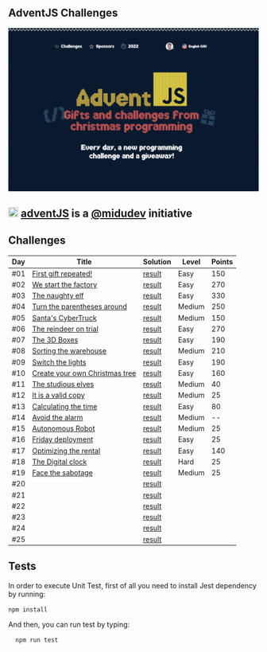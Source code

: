 ## AdventJS Challenges

![adventJs](./assets/images/poster.png)

## <img src="https://adventjs.dev/android-icon-192x192.png" width="20" height="20" /> <strong> [adventJS](https://adventjs.dev/es) is a [@midudev](https://midu.dev/) initiative </strong>

## Challenges

| Day | Title                                                         | Solution                   | Level   | Points |
| --- | ------------------------------------------------------------- | -------------------------- | ------- | ------ |
| #01 | [First gift repeated!](./day01/README.md)                     | [result](./day01/index.js) | Easy    | 150    |
| #02 | [We start the factory](./day02/README.md)                     | [result](./day02/index.js) | Easy    | 270    |
| #03 | [The naughty elf](./day03/README.md)                          | [result](./day03/index.js) | Easy    | 330    |
| #04 | [Turn the parentheses around](./day04/README.md)              | [result](./day04/index.js) | Medium  | 250    |
| #05 | [Santa's CyberTruck](./day05/README.md)                       | [result](./day05/index.js) | Medium  | 150    |
| #06 | [The reindeer on trial](./day06/README.md)                    | [result](./day06/index.js) | Easy    | 270    |
| #07 | [The 3D Boxes](./day07/README.md)                             | [result](./day07/index.js) | Easy    | 190    |
| #08 | [Sorting the warehouse](./day08/README.md)                    | [result](./day08/index.js) | Medium  | 210    |
| #09 | [Switch the lights](./day09/README.md)                        | [result](./day09/index.js) | Easy    | 190    |
| #10 | [Create your own Christmas tree](./day10/README.md)           | [result](./day10/index.js) | Easy    | 160    |
| #11 | [The studious elves](./day11/README.md)                       | [result](./day11/index.js) | Medium  | 40     |
| #12 | [It is a valid copy](./day12/README.md)                       | [result](./day12/index.js) | Medium  | 25     |
| #13 | [Calculating the time](./day13/README.md)                     | [result](./day13/index.js) | Easy    | 80     |
| #14 | [Avoid the alarm](./day14/README.md)                          | [result](./day14/index.js) | Medium  | --     |
| #15 | [Autonomous Robot](./day15/README.md)                         | [result](./day15/day15.js) | Medium  | 25     |
| #16 | [Friday deployment](./day16/README.md)                        | [result](./day16/index.js) | Easy    | 25     |
| #17 | [Optimizing the rental](./day17/README.md)                    | [result](./day17/index.js) | Easy    | 140    |
| #18 | [The Digital clock](./day18/README.md)                        | [result](./day18/index.js) | Hard    | 25     |
| #19 | [Face the sabotage](./day19/README.md)                        | [result](./day19/index.js) | Medium  | 25     |
| #20 | [](./day20/README.md)| [result](./day20/day20.js) |         |        |
| #21 | [](./day21/README.md)| [result](./day21/index.js) |         |        |
| #22 | [](./day22/README.md)| [result](./day22/index.js) |         |        |
| #23 | [](./day23/README.md)| [result](./day23/day23.js) |         |        |
| #24 | [](./day24/README.md)| [result](./day24/index.js) |         |        |
| #25 | [](./day25/README.md)| [result](./day25/index.js) |         |        |

## Tests

In order to execute Unit Test, first of all you need to install Jest dependency by running:

```
npm install
```

And then, you can run test by typing:

```
  npm run test
```
